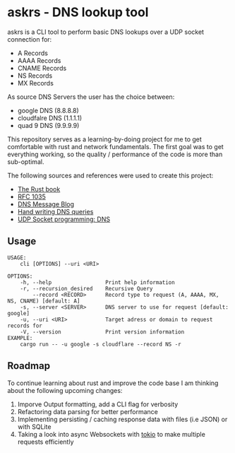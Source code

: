 # askrs - DNS lookup tool

askrs is a CLI tool to perform basic DNS lookups over a UDP socket connection for:

- A Records
- AAAA Records
- CNAME Records
- NS Records
- MX Records

As source DNS Servers the user has the choice between:

- google DNS (8.8.8.8)
- cloudfalre DNS (1.1.1.1)
- quad 9 DNS (9.9.9.9)

This repository serves as a learning-by-doing project for me to get comfortable with rust and network fundamentals. The first goal was to get everything working, so the quality / performance of the code is more than sub-optimal.

The following sources and references were used to create this project:
- [The Rust book](https://doc.rust-lang.org/book/)
- [RFC 1035](https://www.rfc-editor.org/rfc/rfc1035)
- [DNS Message Blog](https://cabulous.medium.com/dns-message-how-to-read-query-and-response-message-cfebcb4fe817)
- [Hand writing DNS queries](http://russellcoleman.org/posts/1)
- [UDP Socket programming: DNS](https://w3.cs.jmu.edu/kirkpams/OpenCSF/Books/csf/html/UDPSockets.html)

## Usage 

```
USAGE:
    cli [OPTIONS] --uri <URI>

OPTIONS:
    -h, --help                 Print help information
    -r, --recursion_desired    Recursive Query
        --record <RECORD>      Record type to request (A, AAAA, MX, NS, CNAME) [default: A]
    -s, --server <SERVER>      DNS server to use for request [default: google]
    -u, --uri <URI>            Target adress or domain to request records for
    -V, --version              Print version information
EXAMPLE:
    cargo run -- -u google -s cloudflare --record NS -r
```

## Roadmap

To continue learning about rust and improve the code base I am thinking about the following upcoming changes:

1. Imporve Output formatting, add a CLI flag for verbosity
2. Refactoring data parsing for better performance
3. Implementing persisting / caching response data with files (i.e JSON) or with SQLite
4. Taking a look into async Websockets with [tokio](https://tokio.rs/) to make multiple requests efficiently
